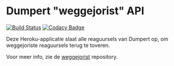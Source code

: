 # Dumpert "weggejorist" API

[![Build Status](https://travis-ci.org/bartlangelaan/weggejorist-api.svg?branch=master)](https://travis-ci.org/bartlangelaan/weggejorist-api)
[![Codacy Badge](https://api.codacy.com/project/badge/Grade/0b0affb55915451c93c9349f3d80b60d)](https://www.codacy.com/app/langelaanbart/weggejorist-api?utm_source=github.com&amp;utm_medium=referral&amp;utm_content=bartlangelaan/weggejorist-api&amp;utm_campaign=Badge_Grade)

Deze Heroku-applicatie slaat alle reaguursels van Dumpert op, om weggejoriste reaguursels terug te toveren.

Voor meer info, zie de [weggejorist](https://github.com/bartlangelaan/weggejorist) repository.